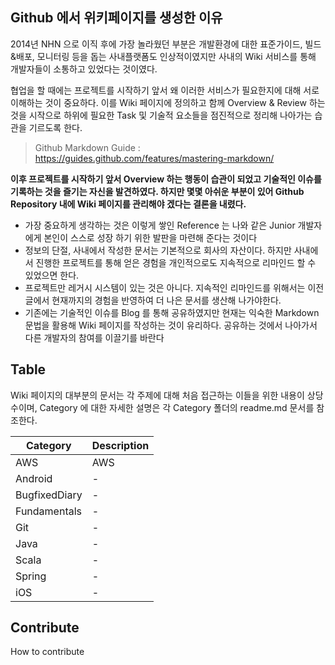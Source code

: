 
## Github 에서 위키페이지를 생성한 이유

2014년 NHN 으로 이직 후에 가장 놀라웠던 부분은 개발환경에 대한 표준가이드, 빌드&배포, 모니터링 등을 돕는 사내플랫폼도 인상적이였지만 사내의 Wiki 서비스를 통해 개발자들이 소통하고 있었다는 것이였다.

협업을 할 때에는 프로젝트를 시작하기 앞서 왜 이러한 서비스가 필요한지에 대해 서로 이해하는 것이 중요하다. 이를 Wiki 페이지에 정의하고 함께 Overview & Review 하는 것을 시작으로 하위에 필요한 Task 및 기술적 요소들을 점진적으로 정리해 나아가는 습관을 기르도록 한다.

> Github Markdown Guide : https://guides.github.com/features/mastering-markdown/

**이후 프로젝트를 시작하기 앞서 Overview 하는 행동이 습관이 되었고 기술적인 이슈를 기록하는 것을 즐기는 자신을 발견하였다. 하지만 몇몇 아쉬운 부분이 있어 Github Repository 내에 Wiki 페이지를 관리해야 겠다는 결론을 내렸다.**
- 가장 중요하게 생각하는 것은 이렇게 쌓인 Reference 는 나와 같은 Junior 개발자에게 본인이 스스로 성장 하기 위한 발판을 마련해 준다는 것이다
- 정보의 단절, 사내에서 작성한 문서는 기본적으로 회사의 자산이다. 하지만 사내에서 진행한 프로젝트를 통해 얻은 경험을 개인적으로도 지속적으로 리마인드 할 수 있었으면 한다.
- 프로젝트만 레거시 시스템이 있는 것은 아니다. 지속적인 리마인드를 위해서는 이전글에서 현재까지의 경험을 반영하여 더 나은 문서를 생산해 나가야한다.
- 기존에는 기술적인 이슈를 Blog 를 통해 공유하였지만 현재는 익숙한 Markdown 문법을 활용해 Wiki 페이지를 작성하는 것이 유리하다. 공유하는 것에서 나아가서 다른 개발자의 참여를 이끌기를 바란다

## Table

Wiki 페이지의 대부분의 문서는 각 주제에 대해 처음 접근하는 이들을 위한 내용이 상당수이며, Category 에 대한 자세한 설명은 각 Category 폴더의 readme.md 문서를 참조한다. 

| Category | Description |
| --- | --- |
| AWS | AWS |
| Android | - |
| BugfixedDiary | - |
| Fundamentals | - |
| Git | - |
| Java | - |
| Scala | - |
| Spring | - |
| iOS | - |

## Contribute

How to contribute

<script type="text/javascript" src="http://imgdg.joycity.com/th/common/js/analytics.js" data-id="UA-43100337-1" data-domain="github.com" ></script>
